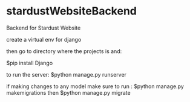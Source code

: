 # stardustWebsiteBackend
Backend for Stardust Website


create a virtual env for django
  
then go to directory where the projects is and:

$pip install Django

to run the server:
$python manage.py runserver

if making changes to any model make sure to run :
$python manage.py makemigrations 
then 
$python manage.py migrate

